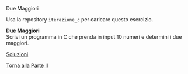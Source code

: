 Due Maggiori

Usa la repository `iterazione_c` per caricare questo esercizio.

**Due Maggiori**<br>
Scrivi un programma in C che prenda in input 10 numeri e determini i due maggiori.

<a href="https://github.com/FabioZTessitore/laboratorio/tree/master/esercizi/part-ii/while">Soluzioni</a>

<a href="/activities/2">Torna alla Parte II</a>

